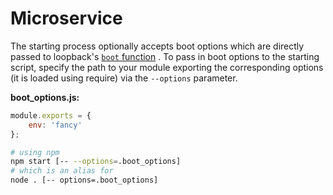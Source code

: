 # Microservice

The starting process optionally accepts boot options which are directly passed to loopback's 
[`boot` function](https://apidocs.strongloop.com/loopback-boot/) . To pass in boot options to the starting script, 
specify the path to your module exporting the corresponding options (it is loaded using require) via the `--options` 
parameter.

**boot_options.js:**
```Javascript
module.exports = {
    env: 'fancy'
};
```

```Bash
# using npm
npm start [-- --options=.boot_options]
# which is an alias for
node . [-- options=.boot_options]
```

